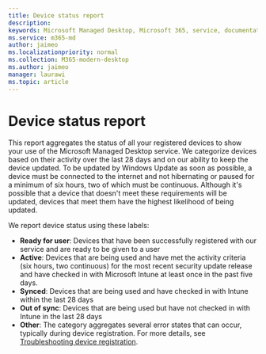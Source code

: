 ```yaml
---
title: Device status report
description:  
keywords: Microsoft Managed Desktop, Microsoft 365, service, documentation
ms.service: m365-md
author: jaimeo
ms.localizationpriority: normal
ms.collection: M365-modern-desktop
ms.author: jaimeo
manager: laurawi
ms.topic: article
---
```


# Device status report

This report aggregates the status of all your registered devices to show your use of the Microsoft Managed Desktop service. We categorize devices based on their activity over the last 28 days and on our ability to keep the device updated. To be updated by Windows Update as soon as possible, a device must be connected to the internet and not hibernating or paused for a minimum of six hours, two of which must be continuous. Although it's possible that a device that doesn't meet these requirements will be updated, devices that meet them have the highest likelihood of being updated.  

We report device status using these labels: 

- **Ready for user**: Devices that have been successfully registered with our service and are ready to be given to a user 
- **Active**: Devices that are being used and have met the activity criteria (six hours, two continuous) for the most recent security update release and have checked in with Microsoft Intune at least once in the past five days. 
- **Synced**: Devices that are being used and have checked in with Intune within the last 28 days 
- **Out of sync**: Devices that are being used but have not checked in with Intune in the last 28 days 
- **Other**: The category aggregates several error states that can occur, typically during device registration. For more details, see [Troubleshooting device registration](../get-started/register-devices-self.md#troubleshooting-device-registration).